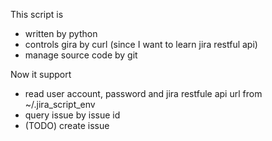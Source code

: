This script is
 * written by python
 * controls gira by curl (since I want to learn jira restful api)
 * manage source code by git

Now it support
 * read user account, password and jira restfule api url from ~/.jira_script_env
 * query issue by issue id
 * (TODO) create issue

